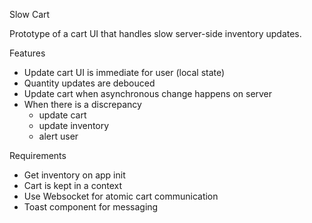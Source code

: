 Slow Cart

Prototype of a cart UI that handles slow server-side inventory updates.

Features

- Update cart UI is immediate for user (local state)
- Quantity updates are debouced
- Update cart when asynchronous change happens on server
- When there is a discrepancy
  - update cart
  - update inventory
  - alert user

Requirements

- Get inventory on app init
- Cart is kept in a context
- Use Websocket for atomic cart communication
- Toast component for messaging

